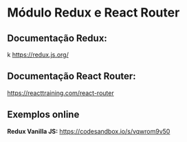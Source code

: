 # Módulo Redux e React Router

## Documentação Redux:
k
https://redux.js.org/

## Documentação React Router:

https://reacttraining.com/react-router

## Exemplos online

**Redux Vanilla JS:** https://codesandbox.io/s/vqwrom9v50
